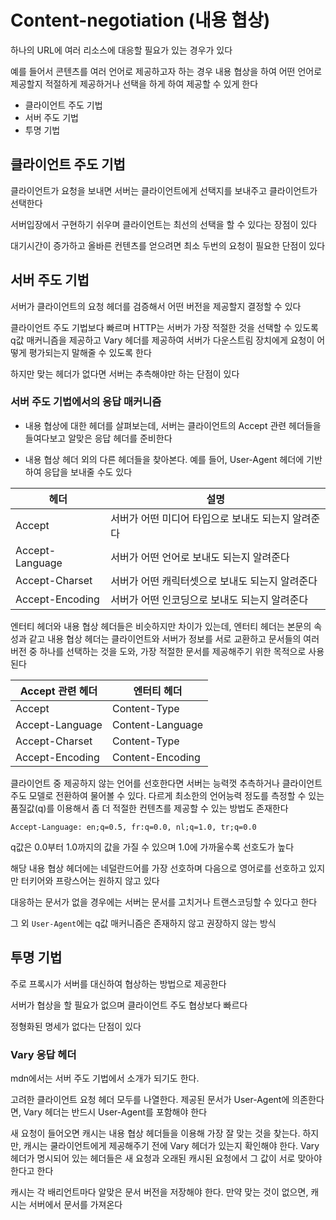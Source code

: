 # Content-negotiation (내용 협상)

하나의 URL에 여러 리소스에 대응할 필요가 있는 경우가 있다

예를 들어서 콘텐츠를 여러 언어로 제공하고자 하는 경우 내용 협상을 하여 어떤 언어로 제공할지 적절하게 제공하거나 선택을 하게 하여 제공할 수 있게 한다

- 클라이언트 주도 기법
- 서버 주도 기법
- 투명 기법

## 클라이언트 주도 기법

클라이언트가 요청을 보내면 서버는 클라이언트에게 선택지를 보내주고 클라이언트가 선택한다

서버입장에서 구현하기 쉬우며 클라이언트는 최선의 선택을 할 수 있다는 장점이 있다

대기시간이 증가하고 올바른 컨텐츠를 얻으려면 최소 두번의 요청이 필요한 단점이 있다

## 서버 주도 기법

서버가 클라이언트의 요청 헤더를 검증해서 어떤 버전을 제공할지 결정할 수 있다

클라이언트 주도 기법보다 빠르며 HTTP는 서버가 가장 적절한 것을 선택할 수 있도록 q값 매커니즘을 제공하고 Vary 헤더를 제공하여 서버가 다운스트림 장치에게 요청이 어떻게 평가되는지 말해줄 수 있도록 한다

하지만 맞는 헤더가 없다면 서버는 추측해야만 하는 단점이 있다

### 서버 주도 기법에서의 응답 매커니즘

- 내용 협상에 대한 헤더를 살펴보는데, 서버는 클라이언트의 Accept 관련 헤더들을 들여다보고 알맞은 응답 헤더를 준비한다

- 내용 협상 헤더 외의 다른 헤더들을 찾아본다. 예를 들어, User-Agent 헤더에 기반하여 응답을 보내줄 수도 있다

|      헤더       |      설명            |
|-----------------|---------------------|
| Accept          | 서버가 어떤 미디어 타입으로 보내도 되는지 알려준다 |
| Accept-Language | 서버가 어떤 언어로 보내도 되는지 알려준다 |
| Accept-Charset  | 서버가 어떤 캐릭터셋으로 보내도 되는지 알려준다 |
| Accept-Encoding | 서버가 어떤 인코딩으로 보내도 되는지 알려준다 |

엔터티 헤더와 내용 협상 헤더들은 비슷하지만 차이가 있는데, 엔터티 헤더는 본문의 속성과 같고 내용 협상 헤더는 클라이언트와 서버가 정보를 서로 교환하고 문서들의 여러 버전 중 하나를 선택하는 것을 도와, 가장 적절한 문서를 제공해주기 위한 목적으로 사용된다

| Accept 관련 헤더 | 엔터티 헤더    |
|-----------------|---------------------|
| Accept          | Content-Type |
| Accept-Language | Content-Language |
| Accept-Charset  | Content-Type |
| Accept-Encoding | Content-Encoding |

클라이언트 중 제공하지 않는 언어를 선호한다면 서버는 능력껏 추측하거나 클라이언트 주도 모델로 전환하여 물어볼 수 있다. 다르게 최소한의 언어능력 정도를 측정할 수 있는 품질값(q)를 이용해서 좀 더 적절한 컨텐츠를 제공할 수 있는 방법도 존재한다

```
Accept-Language: en;q=0.5, fr:q=0.0, nl;q=1.0, tr;q=0.0
```

q값은 0.0부터 1.0까지의 값을 가질 수 있으며 1.0에 가까울수록 선호도가 높다

해당 내용 협상 헤더에는 네덜란드어를 가장 선호하며 다음으로 영어로를 선호하고 있지만 터키어와 프랑스어는 원하지 않고 있다

대응하는 문서가 없을 경우에는 서버는 문서를 고치거나 트랜스코딩할 수 있다고 한다

그 외 `User-Agent`에는 q값 매커니즘은 존재하지 않고 권장하지 않는 방식


## 투명 기법

주로 프록시가 서버를 대신하여 협상하는 방법으로 제공한다

서버가 협상을 할 필요가 없으며 클라이언트 주도 협상보다 빠르다

정형화된 명세가 없다는 단점이 있다

### Vary 응답 헤더

mdn에서는 서버 주도 기법에서 소개가 되기도 한다.

고려한 클라이언트 요청 헤더 모두를 나열한다. 제공된 문서가 User-Agent에 의존한다면, Vary 헤더는 반드시 User-Agent를 포함해야 한다

새 요청이 들어오면 캐시는 내용 협상 헤더들을 이용해 가장 잘 맞는 것을 찾는다. 하지만, 캐시는 쿨라이언트에게 제공해주기 전에 Vary 헤더가 있는지 확인해야 한다. Vary 헤더가 명시되어 있는 헤더들은 새 요청과 오래된 캐시된 요청에서 그 값이 서로 맞아야 한다고 한다

캐시는 각 배리언트마다 알맞은 문서 버전을 저장해야 한다. 만약 맞는 것이 없으면, 캐시는 서버에서 문서를 가져온다
